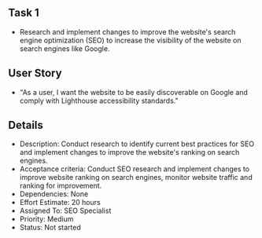 ## Task 1
* Research and implement changes to improve the website's search engine optimization (SEO) to increase the visibility of the website on search engines like Google.

## User Story
* "As a user, I want the website to be easily discoverable on Google and comply with Lighthouse accessibility standards."

## Details
* Description: Conduct research to identify current best practices for SEO and implement changes to improve the website's ranking on search engines.
* Acceptance criteria: Conduct SEO research and implement changes to improve website ranking on search engines, monitor website traffic and ranking for improvement.
* Dependencies: None
* Effort Estimate: 20 hours
* Assigned To: SEO Specialist
* Priority: Medium
* Status: Not started
